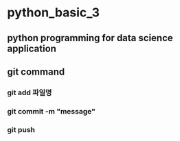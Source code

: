 # python_basic_3
## python programming for data science application 

## git command 
### git add 파일명 
### git commit -m "message"
### git push 


